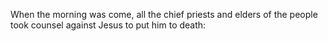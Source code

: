When the morning was come, all the chief priests and elders of the people took counsel against Jesus to put him to death:
